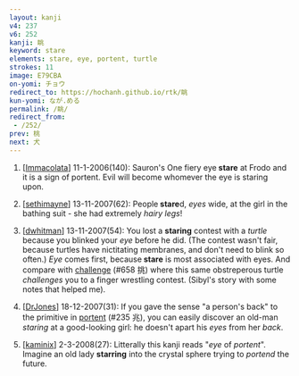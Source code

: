 ```yaml
---
layout: kanji
v4: 237
v6: 252
kanji: 眺
keyword: stare
elements: stare, eye, portent, turtle
strokes: 11
image: E79CBA
on-yomi: チョウ
redirect_to: https://hochanh.github.io/rtk/眺
kun-yomi: なが.める
permalink: /眺/
redirect_from:
 - /252/
prev: 桃
next: 犬
---
```


1) [<a href="http://kanji.koohii.com/profile/Immacolata">Immacolata</a>] 11-1-2006(140): Sauron&#039;s One fiery eye<strong> stare</strong> at Frodo and it is a sign of portent. Evil will become whomever the eye is staring upon.

2) [<a href="http://kanji.koohii.com/profile/sethimayne">sethimayne</a>] 13-11-2007(62): People<strong> stare</strong>d, <em>eyes</em> wide, at the girl in the bathing suit - she had extremely <em>hairy legs</em>!

3) [<a href="http://kanji.koohii.com/profile/dwhitman">dwhitman</a>] 13-11-2007(54): You lost a <strong>staring</strong> contest with a <em>turtle</em> because you blinked your <em>eye</em> before he did. (The contest wasn&#039;t fair, because turtles have nictitating membranes, and don&#039;t need to blink so often.) <em>Eye</em> comes first, because<strong> stare</strong> is most associated with eyes. And compare with <a href="../v4/658.html">challenge</a> (#658 挑) where this same obstreperous turtle <em>challenges</em> you to a finger wrestling contest. (Sibyl&#039;s story with some notes that helped me).

4) [<a href="http://kanji.koohii.com/profile/DrJones">DrJones</a>] 18-12-2007(31): If you gave the sense &quot;a person&#039;s back&quot; to the primitive in <a href="../v4/235.html">portent</a> (#235 兆), you can easily discover an old-man <em>staring</em> at a good-looking girl: he doesn&#039;t apart his <em>eyes</em> from her <em>back</em>.

5) [<a href="http://kanji.koohii.com/profile/kaminix">kaminix</a>] 2-3-2008(27): Litterally this kanji reads &quot;<em>eye</em> of <em>portent</em>&quot;. Imagine an old lady <strong>starring</strong> into the crystal sphere trying to <em>portend</em> the future.

